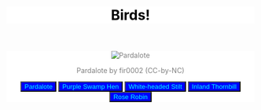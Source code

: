 <title>My page title</title>
<link href="https://fonts.googleapis.com/css?family=Open+Sans+Condensed:300|Sonsie+One" rel="stylesheet" type="text/css">

<style>
  :root 
  {
    --primary-color: rgb(0, 0, 255);
    --secondary-color: rgb(0, 255, 255);
    --bg-color: rgb(255, 255, 255);
    --font-color: rgb(128, 128, 128);
    --heading-color: rgb(0, 0, 0);
  }

  [data-theme="dark"] 
  {
    --primary-color: rgb(0, 128, 0);
    --secondary-color: rgb(0, 255, 0);
    --bg-color: rgb(0, 0, 0);
    --font-color: rgb(128, 128, 128);
    --heading-color: rgb(255, 255, 255);
  }

header
  {
    background-color: var(--bg-color);
    color: var(--heading-color);
    text-align: center;
  }

  main 
  {
    text-align: center;
    background-color: var(--bg-color);
    color: var(--font-color);
  }

  button
  {
    background-color: var(--primary-color);
    color: var(--secondary-color);
  }

</style>

<header>
  <h1>Birds!</h1>
</header>



<main>

<img id="Image" src="http://www.outgrabe.net/bird00.jpg" alt="Pardalote">
    <p id="credit">Pardalote by fir0002 (CC-by-NC)</p>
    
 <button onclick="birdName('Pardalote')">Pardalote</button>
    <button onclick="birdName('Purple Swamp Hen')">Purple Swamp Hen</button>
    <button onclick="birdName('White-headed Stilt')">White-headed Stilt</button>
    <button onclick="birdName('Inland Thornbill')">Inland Thornbill</button>
    <button onclick="birdName('Rose Robin')">Rose Robin</button>  

</main>

<script>
    function birdName(name)
    {
        var birdImage = document.getElementById('Image');
        var credit = document.getElementById('credit');
    }

    switch (name)
    {
        case 'Pardalote':
            birdImage.src = 'http://www.outgrabe.net/bird00.jpg';
            credit.textContent = 'Pardalote by fir0002 (CC-by-NC)';
            break;
        case 'Purple Swamp Hen':
            birdImage.src = 'http://www.outgrabe.net/bird00.jpg';
            credit.textContent = 'Pardalote by fir0002 (CC-by-NC)';
            break;
        case 'White-headed Stilt':
            birdImage.src = 'http://www.outgrabe.net/bird02.jpg';
            credit.textContent = 'White-headed Stilt by JJ Harrison (CC-by-SA)';
            break;
        case 'Inland Thornbill':
            birdImage.src = 'http://www.outgrabe.net/bird03.jpg';
            credit.textContent = 'Inland Thornbill by Peter Jacobs (CC-by-SA)';
            break;
        case 'Rose Robin':
            birdImage.src = 'http://www.outgrabe.net/bird04.jpg';
            credit.textContent = 'Rose Robin by JJ Harrison (CC-by-SA)';
            break;
        default:
            break;
    }
</script>